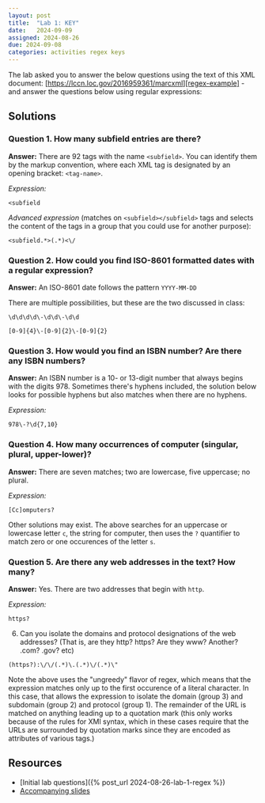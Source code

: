 ```yaml
---
layout: post
title:  "Lab 1: KEY"
date:   2024-09-09
assigned: 2024-08-26
due: 2024-09-08
categories: activities regex keys
---
```


The lab asked you to answer the below questions using the text of this XML document: [https://lccn.loc.gov/2016959361/marcxml][regex-example] - and answer the questions below using regular expressions:

## Solutions

### Question 1. How many subfield entries are there?

**Answer:** There are 92 tags with the name `<subfield>`.
You can identify them by the markup convention, where each XML tag is
designated by an opening bracket: `<tag-name>`.

*Expression:*

```regex
<subfield
```

*Advanced expression* (matches on `<subfield></subfield>` tags and selects the content of the tags in a group that you could use for another purpose):

```regex
<subfield.*>(.*)<\/
```

### Question 2. How could you find ISO-8601 formatted dates with a regular expression?

**Answer:** An ISO-8601 date follows the pattern `YYYY-MM-DD`

There are multiple possibilities, but these are the two discussed in class:

```regex
\d\d\d\d\-\d\d\-\d\d
```

```regex
[0-9]{4}\-[0-9]{2}\-[0-9]{2}
```

### Question 3. How would you find an ISBN number? Are there any ISBN numbers?

**Answer:** An ISBN number is a 10- or 13-digit number that always begins with the digits 978. Sometimes there's hyphens included, the solution below looks for possible hyphens but also matches when there are no hyphens.

_Expression:_

```regex
978\-?\d{7,10}
```

### Question 4. How many occurrences of computer (singular, plural, upper-lower)?

**Answer:** There are seven matches; two are lowercase, five uppercase; no plural. 

_Expression:_

```regex
[Cc]omputers?
```

Other solutions may exist. The above searches for an uppercase or lowercase letter `c`,
the string for computer, then uses the `?` quantifier to match zero or one occurences of the letter `s`.

### Question 5. Are there any web addresses in the text? How many?

**Answer:** Yes. There are two addresses that begin with `http`.

_Expression:_

```regex
https?
```

6. Can you isolate the domains and protocol designations of the web addresses? (That is, are they http? https? Are they www? Another? .com? .gov? etc)

```regex
(https?):\/\/(.*)\.(.*)\/(.*)\"
```

Note the above uses the "ungreedy" flavor of regex, which means that
the expression matches only up to the first occurence of a literal character.
In this case, that allows the expression to isolate the domain (group 3) and
subdomain (group 2) and protocol (group 1).
The remainder of the URL is matched on anything leading up to a quotation mark
(this only works because of the rules for XMl syntax, which in these cases
require that the URLs are surrounded by quotation marks since they are
encoded as attributes of various tags.)

## Resources

* [Initial lab questions]({% post_url 2024-08-26-lab-1-regex %})
* [Accompanying slides][lab-slides]

[regex-example]: https://lccn.loc.gov/2016959361/marcxml
[lab-slides]: https://docs.google.com/presentation/d/1JO5DlrIoF1HER-X17OwMyzORq4rZ6VsvonmpWdVuMsc/edit?usp=drive_link